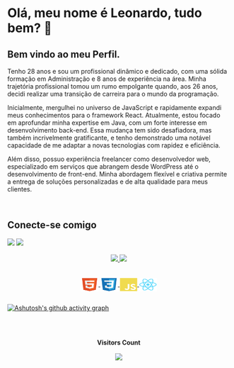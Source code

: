 <div>
    <h1>Olá, meu nome é Leonardo, tudo bem?  👋 </h1>
    <h2>Bem vindo ao meu Perfil.</h2>
    <p> 
Tenho 28 anos e sou um profissional dinâmico e dedicado, com uma sólida formação em Administração e 8 anos de experiência na área. Minha trajetória profissional tomou um rumo empolgante quando, aos 26 anos, decidi realizar uma transição de carreira para o mundo da programação.

Inicialmente, mergulhei no universo de JavaScript e rapidamente expandi meus conhecimentos para o framework React. Atualmente, estou focado em aprofundar minha expertise em Java, com um forte interesse em desenvolvimento back-end. Essa mudança tem sido desafiadora, mas também incrivelmente gratificante, e tenho demonstrado uma notável capacidade de me adaptar a novas tecnologias com rapidez e eficiência.

Além disso, possuo experiência freelancer como desenvolvedor web, especializado em serviços que abrangem desde WordPress até o desenvolvimento de front-end. Minha abordagem flexível e criativa permite a entrega de soluções personalizadas e de alta qualidade para meus clientes.

</div>

<br>

<div>
   <h2>Conecte-se comigo</h2>
  <a href="https://wa.me/qr/VUN6GYOZASNXB1" target="_blank"><img src="https://img.shields.io/badge/WhatsApp-25D366?style=for-the-badge&logo=whatsapp&logoColor=white" target="_blank"></a> 
 <a href="https://www.linkedin.com/in/leonardo-izidoro-irineu-3b75a2257/" target="_blank"><img src="https://img.shields.io/badge/-LinkedIn-%230077B5?style=for-the-badge&logo=linkedin&logoColor=white" target="_blank"></a> 
</div>
<br>
<div align="center">
 <a href="https://github.com/LeonardoIrineu">
 <img height="160em" src="https://github-readme-stats.vercel.app/api?username=LeonardoIrineu&show_icons=true&theme=merko&include_all_commits=true&count_private=true"/>
 <img height="160em" src="https://github-readme-stats.vercel.app/api/top-langs/?username=LeonardoIrineu&layout=compact&langs_count=7&theme=merko"/>
</div>
  
<br>

<div style="display: inline_block" align="center"><br>
 <img align="center" alt="Leo-HTML" height="30" width="40" src="https://raw.githubusercontent.com/devicons/devicon/master/icons/html5/html5-original.svg">
 <img align="center" alt="Leo-CSS" height="30" width="40" src="https://raw.githubusercontent.com/devicons/devicon/master/icons/css3/css3-original.svg">
 <img align="center" alt="Leo-Js" height="30" width="40" src="https://raw.githubusercontent.com/devicons/devicon/master/icons/javascript/javascript-plain.svg">
 <img align="center" alt="Leo-React" height="30" width="40" src="https://raw.githubusercontent.com/devicons/devicon/master/icons/react/react-original.svg">
</div> 

 ##
 
 
 [![Ashutosh's github activity graph](https://github-readme-activity-graph.vercel.app/graph?username=LeonardoIrineu&theme=merko)](https://github.com/LeonardoIrineu/github-readme-activity-graph)
 

 ##
 
 <div align="center">
<br><p align="centre"><b>Visitors Count</b></p>  
<p align="center"><img align="center" src="https://profile-counter.glitch.me/{LeonardoIrineu}/count.svg" /></p> 
<br>
</div>
